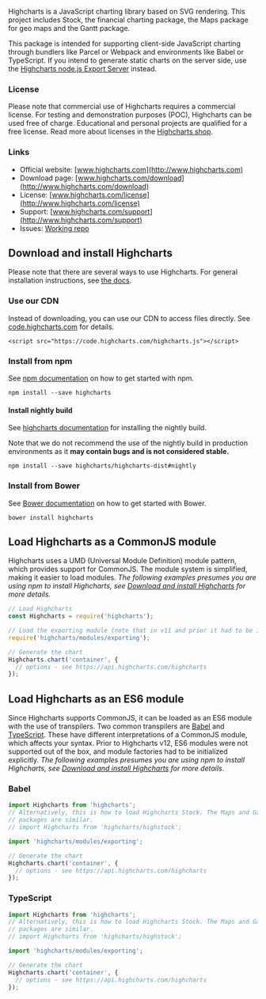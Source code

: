 Highcharts is a JavaScript charting library based on SVG rendering. This project includes Stock, the financial charting package, the Maps package for geo maps and the Gantt package.

This package is intended for supporting client-side JavaScript charting through bundlers like Parcel or Webpack and environments like Babel or TypeScript. If you intend to generate static charts on the server side, use the [Highcharts node.js Export Server](https://www.npmjs.com/package/highcharts-export-server) instead.

### License
Please note that commercial use of Highcharts requires a commercial license. For testing and demonstration purposes (POC), Highcharts can be used free of charge. Educational and personal projects are qualified for a free license. Read more about licenses in the [Highcharts shop](https://shop.highcharts.com/?utm_source=npmjs&utm_medium=referral&utm_campaign=highchartspage&utm_content=licenseinfo).

### Links
* Official website: [www.highcharts.com](http://www.highcharts.com)
* Download page: [www.highcharts.com/download](http://www.highcharts.com/download)
* License: [www.highcharts.com/license](http://www.highcharts.com/license)
* Support: [www.highcharts.com/support](http://www.highcharts.com/support)
* Issues: [Working repo](https://github.com/highcharts/highcharts/issues)

## Download and install Highcharts
Please note that there are several ways to use Highcharts. For general installation instructions, see [the docs](http://www.highcharts.com/docs/getting-started/installation).
### Use our CDN
Instead of downloading, you can use our CDN to access files directly. See [code.highcharts.com](https://code.highcharts.com) for details.
```
<script src="https://code.highcharts.com/highcharts.js"></script>
```
### Install from npm
See [npm documentation](https://docs.npmjs.com/) on how to get started with npm.
```
npm install --save highcharts
```

#### Install nightly build
See [highcharts documentation](https://www.highcharts.com/docs/getting-started/install-from-npm) for installing the nightly build.

Note that we do not recommend the use of the nightly build in production environments as it **may contain bugs and is not considered stable.**

```
npm install --save highcharts/highcharts-dist#nightly
```


### Install from Bower
See [Bower documentation](https://bower.io/) on how to get started with Bower.
```
bower install highcharts
```

## Load Highcharts as a CommonJS module
Highcharts uses a UMD (Universal Module Definition) module pattern, which provides support for CommonJS. The module system is simplified, making it easier to load modules.
*The following examples presumes you are using npm to install Highcharts, see [Download and install Highcharts](#download-and-install-highcharts) for more details.*
```js
// Load Highcharts
const Highcharts = require('highcharts');

// Load the exporting module (note that in v11 and prior it had to be initialized explicitly)
require('highcharts/modules/exporting');

// Generate the chart
Highcharts.chart('container', {
  // options - see https://api.highcharts.com/highcharts
});
```

## Load Highcharts as an ES6 module
Since Highcharts supports CommonJS, it can be loaded as an ES6 module with the use of transpilers. Two common transpilers are [Babel](https://babeljs.io/) and [TypeScript](https://www.typescriptlang.org/). These have different interpretations of a CommonJS module, which affects your syntax. Prior to Highcharts v12, ES6 modules were not supported out of the box, and module factories had to be initialized explicitly.
*The following examples presumes you are using npm to install Highcharts, see [Download and install Highcharts](#download-and-install-highcharts) for more details.*
### Babel
```js
import Highcharts from 'highcharts';
// Alternatively, this is how to load Highcharts Stock. The Maps and Gantt
// packages are similar.
// import Highcharts from 'highcharts/highstock';

import 'highcharts/modules/exporting';

// Generate the chart
Highcharts.chart('container', {
  // options - see https://api.highcharts.com/highcharts
});
```
### TypeScript
```js
import Highcharts from 'highcharts';
// Alternatively, this is how to load Highcharts Stock. The Maps and Gantt
// packages are similar.
// import Highcharts from 'highcharts/highstock';

import 'highcharts/modules/exporting';

// Generate the chart
Highcharts.chart('container', {
  // options - see https://api.highcharts.com/highcharts
});
```

